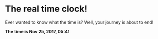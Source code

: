 # The real time clock!

Ever wanted to know what the time is? Well, your journey is about to end!

**The time is Nov 25, 2017, 05:41**